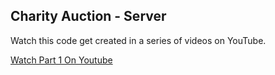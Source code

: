 ## Charity Auction - Server

Watch this code get created in a series of videos on YouTube.

[Watch Part 1 On Youtube](https://www.youtube.com/watch?v=Apal_AkCDh0)
